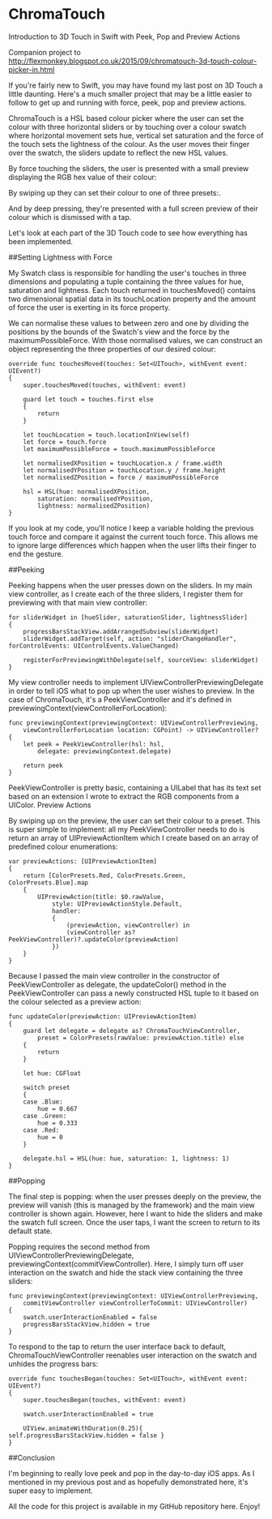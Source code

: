 # ChromaTouch
Introduction to 3D Touch in Swift with Peek, Pop and Preview Actions

Companion project to http://flexmonkey.blogspot.co.uk/2015/09/chromatouch-3d-touch-colour-picker-in.html

If you're fairly new to Swift, you may have found my last post on 3D Touch a little daunting. Here's a much smaller project that may be a little easier to follow to get up and running with force, peek, pop and preview actions. 

ChromaTouch is a HSL based colour picker where the user can set the colour with three horizontal sliders or by touching over a colour swatch where horizontal movement sets hue, vertical set saturation and the force of the touch sets the lightness of the colour. As the user moves their finger over the swatch, the sliders update to reflect the new HSL values.

By force touching the sliders, the user is presented with a small preview displaying the RGB hex value of their colour:

By swiping up they can set their colour to one of three presets:.

And by deep pressing, they're presented with a full screen preview of their colour which is dismissed with a tap.

Let's look at each part of the 3D Touch code to see how everything has been implemented.

##Setting Lightness with Force 

My Swatch class is responsible for handling the user's touches in three dimensions and populating a tuple containing the three values for hue, saturation and lightness. Each touch returned in touchesMoved() contains two dimensional spatial data in its touchLocation property and the amount of force the user is exerting in its force property. 

We can normalise these values to between zero and one by dividing the positions by the bounds of the Swatch's view and the force by the maximumPossibleForce. With those normalised values, we can construct an object representing the three properties of our desired colour:

    override func touchesMoved(touches: Set<UITouch>, withEvent event: UIEvent?)
    {
        super.touchesMoved(touches, withEvent: event)

        guard let touch = touches.first else
        {
            return
        }
        
        let touchLocation = touch.locationInView(self)
        let force = touch.force
        let maximumPossibleForce = touch.maximumPossibleForce

        let normalisedXPosition = touchLocation.x / frame.width
        let normalisedYPosition = touchLocation.y / frame.height
        let normalisedZPosition = force / maximumPossibleForce
        
        hsl = HSL(hue: normalisedXPosition,
            saturation: normalisedYPosition,
            lightness: normalisedZPosition)
    }

If you look at my code, you'll notice I keep a variable holding the previous touch force and compare it against the current touch force. This allows me to ignore large differences which happen when the user lifts their finger to end the gesture.

##Peeking

Peeking happens when the user presses down on the sliders. In my main view controller, as I create each of the three sliders, I register them for previewing with that main view controller:

    for sliderWidget in [hueSlider, saturationSlider, lightnessSlider]
    {
        progressBarsStackView.addArrangedSubview(sliderWidget)
        sliderWidget.addTarget(self, action: "sliderChangeHandler", forControlEvents: UIControlEvents.ValueChanged)
        
        registerForPreviewingWithDelegate(self, sourceView: sliderWidget)
    }

My view controller needs to implement UIViewControllerPreviewingDelegate in order to tell iOS what to pop up when the user wishes to preview. In the case of ChromaTouch, it's a PeekViewController and it's defined in previewingContext(viewControllerForLocation):

    func previewingContext(previewingContext: UIViewControllerPreviewing,
        viewControllerForLocation location: CGPoint) -> UIViewController?
    {
        let peek = PeekViewController(hsl: hsl,
            delegate: previewingContext.delegate)
        
        return peek
    }

PeekViewController is pretty basic, containing a UILabel that has its text set based on an extension I wrote to extract the RGB components from a UIColor.
Preview Actions

By swiping up on the preview, the user can set their colour to a preset. This is super simple to implement: all my PeekViewController needs to do is return an array of UIPreviewActionItem which I create based on an array of predefined colour enumerations:

    var previewActions: [UIPreviewActionItem]
    {
        return [ColorPresets.Red, ColorPresets.Green, ColorPresets.Blue].map
        {
            UIPreviewAction(title: $0.rawValue,
                style: UIPreviewActionStyle.Default,
                handler:
                {
                    (previewAction, viewController) in
                    (viewController as? PeekViewController)?.updateColor(previewAction)
                })
        }
    }

Because I passed the main view controller in the constructor of PeekViewController as delegate, the updateColor() method in the PeekViewController can pass a newly constructed HSL tuple to it based on the colour selected as a preview action:

    func updateColor(previewAction: UIPreviewActionItem)
    {
        guard let delegate = delegate as? ChromaTouchViewController,
            preset = ColorPresets(rawValue: previewAction.title) else
        {
            return
        }
        
        let hue: CGFloat
        
        switch preset
        {
        case .Blue:
            hue = 0.667
        case .Green:
            hue = 0.333
        case .Red:
            hue = 0
        }
        
        delegate.hsl = HSL(hue: hue, saturation: 1, lightness: 1)
    }

##Popping

The final step is popping: when the user presses deeply on the preview, the preview will vanish (this is managed by the framework) and the main view controller is shown again. However, here I want to hide the sliders and make the swatch full screen. Once the user taps, I want the screen to return to its default state.

Popping requires the second method from UIViewControllerPreviewingDelegate, previewingContext(commitViewController). Here, I simply turn off user interaction on the swatch and hide the stack view containing the three sliders:

    func previewingContext(previewingContext: UIViewControllerPreviewing,
        commitViewController viewControllerToCommit: UIViewController)
    {
        swatch.userInteractionEnabled = false
        progressBarsStackView.hidden = true
    }

To respond to the tap to return the user interface back to default, ChromaTouchViewController reenables user interaction on the swatch and unhides the progress bars:

    override func touchesBegan(touches: Set<UITouch>, withEvent event: UIEvent?)
    {
        super.touchesBegan(touches, withEvent: event)
        
        swatch.userInteractionEnabled = true
  
        UIView.animateWithDuration(0.25){ self.progressBarsStackView.hidden = false }
    }

##Conclusion

I'm beginning to really love peek and pop in the day-to-day iOS apps. As I mentioned in my previous post and as hopefully demonstrated here, it's super easy to implement.

All the code for this project is available in my GitHub repository here. Enjoy!
